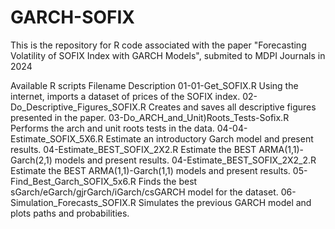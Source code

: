# GARCH-SOFIX
This is the repository for R code associated with the paper "Forecasting Volatility of SOFIX Index with GARCH Models", submited to MDPI Journals in 2024 

Available R scripts
Filename	Description
01-01-Get_SOFIX.R	Using the internet, imports a dataset of prices of the SOFIX index.
02-Do_Descriptive_Figures_SOFIX.R	Creates and saves all descriptive figures presented in the paper.
03-Do_ARCH_and_Unit)Roots_Tests-Sofix.R	Performs the arch and unit roots tests in the data.
04-04-Estimate_SOFIX_5X6.R	Estimate an introductory Garch model and present results.
04-Estimate_BEST_SOFIX_2X2.R Estimate the BEST ARMA(1,1)-Garch(2,1) models and present results.
04-Estimate_BEST_SOFIX_2X2_2.R Estimate the BEST ARMA(1,1)-Garch(1,1) models and present results.
05-Find_Best_Garch_SOFIX_5x6.R	Finds the best sGarch/eGarch/gjrGarch/iGarch/csGARCH model for the dataset.
06-Simulation_Forecasts_SOFIX.R	Simulates the previous GARCH model and plots paths and probabilities.
